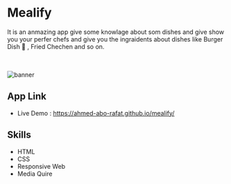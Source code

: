 # Mealify
It is an anmazing app give some knowlage about som dishes and give show you your perfer chefs and give you the ingraidents about dishes like Burger Dish 🍔 , Fried Chechen and so on.

<br>
<br>
<a href="https://youtubeclone1123.netlify.app/">
  <img
  src="https://ahmed-abo-rafat.github.io/mealify/"
  alt="banner"
  title="Mealify"
  style="display: inline-block; margin: 0 auto; max-width: 300px"
  />
</a>

<br>

## App Link
 - Live Demo : https://ahmed-abo-rafat.github.io/mealify/
## Skills
- HTML
- CSS
- Responsive Web
- Media Quire

  
